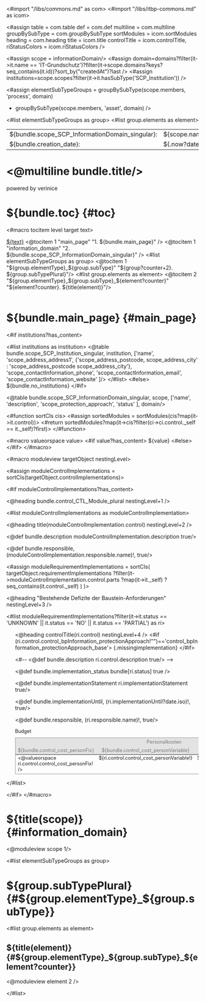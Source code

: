 <#import "/libs/commons.md" as com>
<#import "/libs/itbp-commons.md" as icom>

<#assign table = com.table
         def = com.def
         multiline = com.multiline
         groupBySubType = com.groupBySubType
         sortModules = icom.sortModules
         heading = com.heading
         title = icom.title
         controlTitle = icom.controlTitle,
         riStatusColors = icom.riStatusColors />

<style>
<#include "styles/default.css">
h1, h2, h3, h4, h5, h6 {
  page-break-after: avoid;
}

td {
  vertical-align: top;
}

.main_page {
  page-break-after: always;
}

.main_page table th:first-child, .main_page table td:first-child {
  width: 8cm;
}

.fullwidth {
  width: 100%;
}

.nobreak {
  page-break-inside: avoid;
}

.missingimplementation {
  color: ${riStatusColors.NO.color?no_esc};
}

table.table.budget {
  font-size: 90%;
}

.table.budget, .table.budget th, .table.budget td {
  border: none;
}

table.table.budget caption {
  text-align: left;
}

table.table.budget thead tr th {
  font-weight: normal;  
}

table.table.budget thead th {
  background-color: #e3e3e3;
  color: #767676;
}

table.table.budget tbody tr td {
  border-bottom: 0.2mm solid #929292;
}

table.budget thead tr:first-child th {
  border-top: 0.2mm solid #929292;
}

table.budget tbody tr td:first-child,
table.budget thead tr th:first-child {
  border-left: 0.2mm solid #929292;
}

table.budget tbody tr td:last-child,
table.budget thead tr th:last-child {
  border-right: 0.2mm solid #929292;
}
</style>

<#assign scope = informationDomain/>
<#assign domain=domains?filter(it->it.name == 'IT-Grundschutz')?filter(it->scope.domains?keys?seq_contains(it.id))?sort_by("createdAt")?last />
<#assign institutions=scope.scopes?filter(it->it.hasSubType('SCP_Institution')) />

<#assign elementSubTypeGroups = groupBySubType(scope.members, 'process', domain)
+ groupBySubType(scope.members, 'asset', domain) />

<bookmarks>
  <bookmark name="${bundle.toc}" href="#toc"/>
  <bookmark name="${bundle.main_page}" href="#main_page"/>
  <bookmark name="${bundle.scope_SCP_InformationDomain_singular}" href="#information_domain"/>
  <#list elementSubTypeGroups as group>
    <bookmark name="${group.subTypePlural}" href="#${group.elementType}_${group.subType}">
    <#list group.elements as element>
      <bookmark name="${title(element)}" href="#${group.elementType}_${group.subType}_${element?counter}"/>
    </#list>
    </bookmark>
  </#list>
</bookmarks>


<div class="footer-left">
  <table>
    <tr>
      <td>${bundle.scope_SCP_InformationDomain_singular}: </td>
      <td>${scope.name}</td>
    </tr>
    <tr>
      <td>${bundle.creation_date}: </td>
      <td>${.now?date}</td>
    </tr>
  </table>
</div>

<div class="cover">
<h1><@multiline bundle.title/></h1>
<p>powered by verinice</p>
</div>


# ${bundle.toc} {#toc}
<#macro tocitem level target text>
  <tr class="level${level}">
    <td>
      <a title="${bundle('jumpto', text)}" href="#${target}">${text}</a>
    </td>
    <td>
      <span href="#${target}"/>
    </td>
  </tr>
</#macro>

<table class="toc">
<tbody>
  <@tocitem 1 "main_page" "1. ${bundle.main_page}" />
  <@tocitem 1 "information_domain" "2. ${bundle.scope_SCP_InformationDomain_singular}" />
  <#list elementSubTypeGroups as group>
      <@tocitem 1 "${group.elementType}_${group.subType}" "${group?counter+2}. ${group.subTypePlural}"/>
      <#list group.elements as element>
          <@tocitem 2 "${group.elementType}_${group.subType}_${element?counter}" "${element?counter}. ${title(element)}"/>
      </#list>
  </#list>
</tbody>
</table>

# ${bundle.main_page} {#main_page}

<div class="main_page">

<#if institutions?has_content>

<#list institutions as institution>
    <@table bundle.scope_SCP_Institution_singular,
    institution,
    ['name',
    'scope_address_address1',
    {'scope_address_postcode, scope_address_city' : 'scope_address_postcode scope_address_city'},
    'scope_contactInformation_phone',
    'scope_contactInformation_email',
    'scope_contactInformation_website'
    ]/>
</#list>
<#else>
${bundle.no_institutions}
</#if>

<@table bundle.scope_SCP_InformationDomain_singular,
scope,
['name',
'description',
'scope_protection_approach',
'status'
],
domain/>

</div>

<#function sortCIs cis>
  <#assign sortedModules = sortModules(cis?map(it->it.control))>
  <#return sortedModules?map(it->cis?filter(ci->ci.control._self == it._self)?first)>
</#function>

<#macro valueorspace value>
<#if value?has_content>
${value}
<#else>
&nbsp;
</#if>
</#macro>

<#macro moduleview targetObject nestingLevel>

<#assign moduleControlImplementations = sortCIs(targetObject.controlImplementations)>

<#if moduleControlImplementations?has_content>

<@heading bundle.control_CTL_Module_plural nestingLevel+1 />

<#list moduleControlImplementations as moduleControlImplementation>
<div class="nobreak">

<@heading title(moduleControlImplementation.control) nestingLevel+2 />

<@def bundle.description moduleControlImplementation.description true/>

<@def bundle.responsible, (moduleControlImplementation.responsible.name)!, true/>

<#assign moduleRequirementImplementations = 
  sortCIs(
    targetObject.requirementImplementations
      ?filter(it->moduleControlImplementation.control.parts
        ?map(it->it._self)
        ?seq_contains(it.control._self)
      )
  )>
  
</div>

<@heading "Bestehende Defizite der Baustein-Anforderungen" nestingLevel+3 />

<#list moduleRequirementImplementations?filter(it->it.status == 'UNKNOWN' || it.status == 'NO' || it.status == 'PARTIAL') as ri>

<div class="nobreak" style="border-left: 1mm solid ${riStatusColors[ri.status].color}; padding-left: 0.6cm;">

<@heading controlTitle(ri.control) nestingLevel+4 />
<#if (ri.control.control_bpInformation_protectionApproach!"")=='control_bpInformation_protectionApproach_base'>
{.missingimplementation}
</#if>

<#-- <@def bundle.description ri.control.description true/> -->

<@def bundle.implementation_status bundle[ri.status] true />

<@def bundle.implementationStatement ri.implementationStatement true/>

<@def bundle.implementationUntil, (ri.implementationUntil?date.iso)!, true/>

<@def bundle.responsible, (ri.responsible.name)!, true/>


<table class="table border-bottom budget">
<caption>Budget</caption>
<thead>
<tr>
<th colspan="3">Personalkosten</th>
<th colspan="3">Sachkosten</th>
</tr>
<tr>
<th>${bundle.control_cost_personFix}</th>
<th>${bundle.control_cost_personVariable}</th>
<th>${bundle.control_cost_personPeriod}</th>
<th>${bundle.control_cost_materialFix}</th>
<th>${bundle.control_cost_materialVariable}</th>
<th>${bundle.control_cost_materialPeriod}</th>
</tr>
</thead>
<tbody>
<tr>
<td><@valueorspace ri.control.control_cost_personFix! /></td>
<td>${ri.control.control_cost_personVariable!}</td>
<td>${(bundle[ri.control.control_cost_personPeriod])!}</td>
<td>${ri.control.control_cost_materialFix!}</td>
<td>${ri.control.control_cost_materialVariable!}</td>
<td>${(bundle[ri.control.control_cost_materialPeriod])!}</td>
</tr>
</tbody>
</table>

</div>
</#list>

</#list>

</#if>
</#macro>

# ${title(scope)} {#information_domain}

<@moduleview scope 1/>

<#list elementSubTypeGroups as group>

# ${group.subTypePlural} {#${group.elementType}_${group.subType}}

<#list group.elements as element>

## ${title(element)} {#${group.elementType}_${group.subType}_${element?counter}}

<@moduleview element 2 />

</#list>
<div class="pagebreak"></div>
</#list>